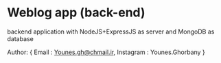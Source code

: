 # Weblog app (back-end)
backend application with
NodeJS+ExpressJS as server and MongoDB as database

Author: { Email : Younes.gh@chmail.ir, Instagram : Younes.Ghorbany }
